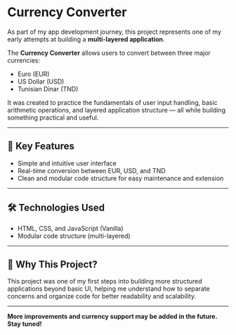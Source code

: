 # Currency Converter

As part of my app development journey, this project represents one of my early attempts at building a **multi-layered application**.

The **Currency Converter** allows users to convert between three major currencies:

- Euro (EUR)  
- US Dollar (USD)  
- Tunisian Dinar (TND)

It was created to practice the fundamentals of user input handling, basic arithmetic operations, and layered application structure — all while building something practical and useful.

---

## 🎯 Key Features

- Simple and intuitive user interface  
- Real-time conversion between EUR, USD, and TND  
- Clean and modular code structure for easy maintenance and extension

---

## 🛠️ Technologies Used

- HTML, CSS, and JavaScript (Vanilla)
- Modular code structure (multi-layered)

---

## 🚀 Why This Project?

This project was one of my first steps into building more structured applications beyond basic UI, helping me understand how to separate concerns and organize code for better readability and scalability.

---

**More improvements and currency support may be added in the future. Stay tuned!**
